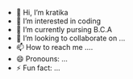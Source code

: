 - 👋 Hi, I’m kratika
- 👀 I’m interested in coding
- 🌱 I’m currently pursing B.C.A
- 💞️ I’m looking to collaborate on ...
- 📫 How to reach me .... 
- 😄 Pronouns: ...
- ⚡ Fun fact: ...

<!---
mkratika/mkratika is a ✨ special ✨ repository because its `README.md` (this file) appears on your GitHub profile.
You can click the Preview link to take a look at your changes.
--->
